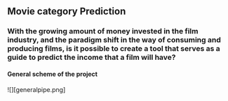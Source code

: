 ## Movie category Prediction

### With the growing amount of money invested in the film industry, and the paradigm shift in the way of consuming and producing films, is it possible to create a tool that serves as a guide to predict the income that a film will have?


#### General scheme of the project

![][generalpipe.png]

